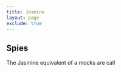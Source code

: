 ```yaml
---
title: Jasmine
layout: page
exclude: true
---
```


## Spies

The Jasmine equivalent of a mocks are call
<!--stackedit_data:
eyJoaXN0b3J5IjpbMTQ2NzY1Nzg3NSwtNTg5OTI1OTMwXX0=
-->